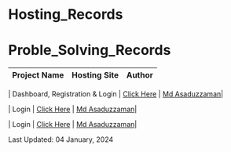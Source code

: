 # Hosting_Records

# Proble_Solving_Records

| Project Name | Hosting Site | Author |
| -- | -------- | ----------- |

| Dashboard, Registration & Login | [Click Here](https://moasaduzzaman.github.io/Practice1/index.html) | [Md Asaduzzaman](https://www.linkedin.com/in/mdasaduzzaman858/)|  

| Login | [Click Here](https://moasaduzzaman.github.io/Practice2/) | [Md Asaduzzaman](https://www.linkedin.com/in/mdasaduzzaman858/)| 

| Login | [Click Here](https://moasaduzzaman.github.io/Practice3/) | [Md Asaduzzaman](https://www.linkedin.com/in/mdasaduzzaman858/)| 

Last Updated: 04 January, 2024
